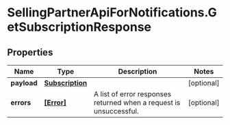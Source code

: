 # SellingPartnerApiForNotifications.GetSubscriptionResponse

## Properties

Name | Type | Description | Notes
------------ | ------------- | ------------- | -------------
**payload** | [**Subscription**](Subscription.md) |  | [optional] 
**errors** | [**[Error]**](Error.md) | A list of error responses returned when a request is unsuccessful. | [optional] 


